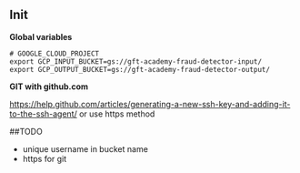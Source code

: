 ## Init

**Global variables**

```
# GOOGLE_CLOUD_PROJECT
export GCP_INPUT_BUCKET=gs://gft-academy-fraud-detector-input/
export GCP_OUTPUT_BUCKET=gs://gft-academy-fraud-detector-output/
```

**GIT with github.com**

https://help.github.com/articles/generating-a-new-ssh-key-and-adding-it-to-the-ssh-agent/ or use https method


##TODO 
- unique username in bucket name
- https for git
